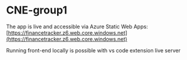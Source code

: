 # CNE-group1
The app is live and accessible via Azure Static Web Apps: [https://financetracker.z6.web.core.windows.net](https://financetracker.z6.web.core.windows.net)

Running front-end locally is possible with vs code extension live server
